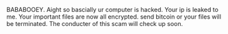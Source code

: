 BABABOOEY. Aight so bascially ur computer is hacked. Your ip is leaked to me. Your important files are now all encrypted. send bitcoin or your files will be terminated. The conducter of this scam will check up soon. 
